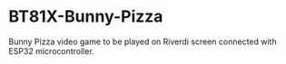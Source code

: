 # BT81X-Bunny-Pizza
Bunny Pizza video game to be played on Riverdi screen connected with ESP32 microcontroller.
